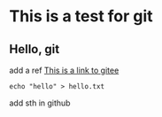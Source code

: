 # This is a test for git
## Hello, git
add a ref
[This is a link to gitee](https://gitee.com/)

```
echo "hello" > hello.txt
```

add sth in github
